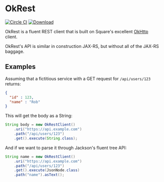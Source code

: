 OkRest
======

[![Circle CI](https://circleci.com/gh/if6was9/okrest.svg?style=svg)](https://circleci.com/gh/if6was9/okrest) 
[![Download](https://img.shields.io/maven-central/v/io.macgyver.okrest/okrest.svg)](http://search.maven.org/#search%7Cga%7C1%7Cg%3A%22io.macgyver.okrest%22)

OkRest is a fluent REST client that is built on Square's excellent [OkHttp](https://square.github.io/okhttp/) client.

OkRest's API is similar in construction JAX-RS, but without all of the JAX-RS baggage.


Examples
--------

Assuming that a fictitious service with a GET request for ```/api/users/123``` returns:
```json
{
  "id" : 123,
  "name" : "Rob"
}
```

This will get the body as a String:

```java
String body = new OkRestClient()
    .uri("https://api.example.com")
    .path("/api/users/123")
    .get().execute(String.class);
```

And if we want to parse it through Jackson's fluent tree API:

```java
String name = new OkRestClient()
    .uri("https://api.example.com")
    .path("/api/users/123")
    .get().execute(JsonNode.class)
    .path("name").asText();
```
